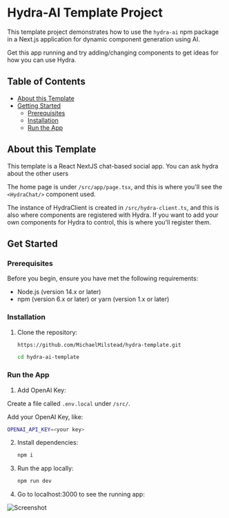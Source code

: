 # Hydra-AI Template Project

This template project demonstrates how to use the `hydra-ai` npm package in a Next.js application for dynamic component generation using AI.

Get this app running and try adding/changing components to get ideas for how you can use Hydra.

## Table of Contents

- [About this Template](#about-this-template)
- [Getting Started](#getting-started)
  - [Prerequisites](#prerequisites)
  - [Installation](#installation)
  - [Run the App](#run-the-app)

## About this Template

This template is a React NextJS chat-based social app. You can ask hydra about the other users

The home page is under `/src/app/page.tsx`, and this is where you'll see the `<HydraChat/>` component used.

The instance of HydraClient is created in `/src/hydra-client.ts`, and this is also where components are registered with Hydra. If you want to add your own components for Hydra to control, this is where you'll register them.

## Get Started

### Prerequisites

Before you begin, ensure you have met the following requirements:

- Node.js (version 14.x or later)
- npm (version 6.x or later) or yarn (version 1.x or later)

### Installation

1. Clone the repository:

   ```bash
   https://github.com/MichaelMilstead/hydra-template.git

   cd hydra-ai-template
   ```

### Run the App

1. Add OpenAI Key:

Create a file called `.env.local` under `/src/`.

Add your OpenAI Key, like:

```bash
OPENAI_API_KEY=<your key>
```

2. Install dependencies:

   ```bash
   npm i
   ```

3. Run the app locally:

   ```bash
   npm run dev
   ```

4. Go to localhost:3000 to see the running app:

![Screenshot](https://i.imgur.com/a0RW6v1.png)
